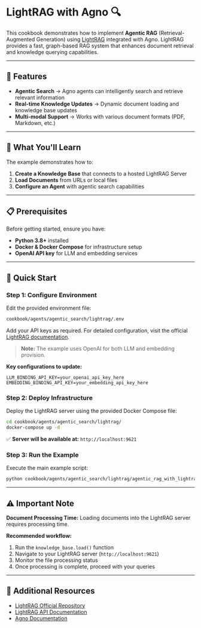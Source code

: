 # LightRAG with Agno 🔍

This cookbook demonstrates how to implement **Agentic RAG** (Retrieval-Augmented Generation) using [LightRAG](https://github.com/HKUDS/LightRAG) integrated with Agno. LightRAG provides a fast, graph-based RAG system that enhances document retrieval and knowledge querying capabilities.

---

## 🌟 Features

- **Agentic Search** → Agno agents can intelligently search and retrieve relevant information
- **Real-time Knowledge Updates** → Dynamic document loading and knowledge base updates
- **Multi-modal Support** → Works with various document formats (PDF, Markdown, etc.)

---

## 📖 What You'll Learn

The example demonstrates how to:

1. **Create a Knowledge Base** that connects to a hosted LightRAG Server
2. **Load Documents** from URLs or local files  
3. **Configure an Agent** with agentic search capabilities

---

## 📋 Prerequisites

Before getting started, ensure you have:

- **Python 3.8+** installed
- **Docker & Docker Compose** for infrastructure setup
- **OpenAI API key** for LLM and embedding services

---

## 🚀 Quick Start

### Step 1: Configure Environment

Edit the provided environment file:

```bash
cookbook/agents/agentic_search/lightrag/.env
```

Add your API keys as required. For detailed configuration, visit the official [LightRAG documentation](https://github.com/HKUDS/LightRAG/blob/main/lightrag/api/README.md).

> **Note:** The example uses OpenAI for both LLM and embedding provision.

**Key configurations to update:**
```env
LLM_BINDING_API_KEY=your_openai_api_key_here
EMBEDDING_BINDING_API_KEY=your_embedding_api_key_here
```

### Step 2: Deploy Infrastructure  

Deploy the LightRAG server using the provided Docker Compose file:

```bash
cd cookbook/agents/agentic_search/lightrag/
docker-compose up -d
```

✅ **Server will be available at:** `http://localhost:9621`

### Step 3: Run the Example

Execute the main example script:

```bash
python cookbook/agents/agentic_search/lightrag/agentic_rag_with_lightrag.py
```

---

## ⚠️ Important Note

**Document Processing Time:** Loading documents into the LightRAG server requires processing time. 

**Recommended workflow:**
1. Run the `knowledge_base.load()` function
2. Navigate to your LightRAG server (`http://localhost:9621`)
3. Monitor the file processing status
4. Once processing is complete, proceed with your queries

---

## 🔗 Additional Resources

- [LightRAG Official Repository](https://github.com/HKUDS/LightRAG)
- [LightRAG API Documentation](https://github.com/HKUDS/LightRAG/blob/main/lightrag/api/README.md)
- [Agno Documentation](https://agno.ai)

